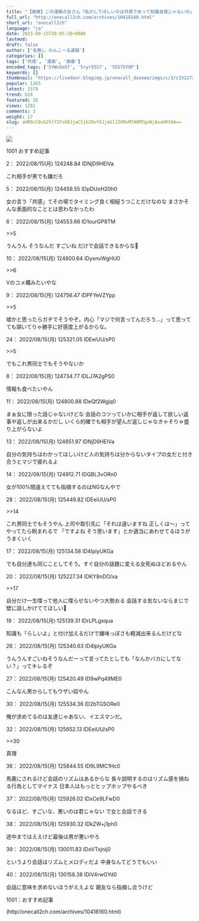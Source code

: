 ```yaml
---
title: "【画像】この漫画の女さん「私がしてほしいのは共感であって知識自慢じゃないの」 "
full_url: "http://onecall2ch.com/archives/10418160.html"
short_url: "onecall2ch"
language: "ja"
date: 2023-09-15T20:05:28+0900
lastmod: 
draft: false
author: ['名無し わんこーる速報']
categories: []
tags: ['共感', '漫画', '画像']
encoded_tags: ['5YWx5oSf', '5ryr55S7', '55S75YOP']
keywords: []
thumbnail: "https://livedoor.blogimg.jp/onecall_dazeee/imgs/c/3/c332272a-s.jpg"
popular: 1265
latest: 1579
trend: 624
featured: 26
views: 1281
comments: 3
weight: 17
slug: aHR0cC8vb25lY2FsbDJjaC5jb20vYXJjaGl2ZXMvMTA0MTgxNjAuaHRtbA==
---
```


![](https://livedoor.blogimg.jp/onecall_dazeee/imgs/c/3/c332272a-s.jpg)

<div> <p class='name2'> 1001 おすすめ記事</p> <p class='name2'>2： 2022/08/15(月) 124248.84 IDNjD9HElVa</p><p class='onecall'> これ相手が男でも嫌だろ </p> <p class='name2'>5： 2022/08/15(月) 124459.55 IDpDUoH20h0</p><p class='onecall'> 女の言う「共感」てその場でタイミング良く相槌うつことだけなのな まさかそんな表面的なこととは思わなかったわ </p> <p class='name2'>6： 2022/08/15(月) 124553.66 ID1ourGP8TM</p><p class='onecall'> <p class='anchor'>>>5</p> うんうん そうなんだ すごいね だけで会話できるからな🥺 </p> <p class='name2'>10： 2022/08/15(月) 124800.64 IDyxnvWgHU0</p><p class='onecall'> <p class='anchor'>>>6</p> Vのコメ欄みたいやな </p> <p class='name2'>9： 2022/08/15(月) 124756.47 IDPFYeVZYpp</p><p class='onecall'> <p class='anchor'>>>5</p> 嘘かと思ったらガチでそうやぞ。内心「マジで何言ってんだろう…」って思ってても頷いてりゃ勝手に好感度上がるからな。 </p> <p class='name2'>24： 2022/08/15(月) 125321.05 IDEeiUU/sP0</p><p class='onecall'> <p class='anchor'>>>5</p> でもこれ男同士でもそうやないか </p> <p class='name2'>8： 2022/08/15(月) 124734.77 IDLJ7A2gPS0</p><p class='onecall'> 情報も食べたいやん </p> <p class='name2'>11： 2022/08/15(月) 124800.88 IDeQf2Wgjq0</p><p class='onecall'> <p>まぁ女に限った話じゃないけどな 会話のコツっていかに相手が返して欲しい返事や返しが出来るかだし いくら的確でも相手が望んだ返しじゃなきゃそりゃ盛り上がらないよ </p></p> <p class='name2'>13： 2022/08/15(月) 124851.97 IDNjD9HElVa</p><p class='onecall'> 自分の気持ちはわかってほしいけど人の気持ちは分からないタイプの女だと付き合うとマジで疲れるよ </p> <p class='name2'>14： 2022/08/15(月) 124912.71 IDQBL3vORn0</p><p class='onecall'> 女が100%間違えてても指摘するのはNGなんやで </p> <p class='name2'>28： 2022/08/15(月) 125449.82 IDEeiUU/sP0</p><p class='onecall'> <p class='anchor'>>>14</p> これ男同士でもそうやん 上司や取引先に「それは違いますね 正しくは～」ってやってたら睨まれるで 「ですよね そう思います」とか適当にあわせてるほうがうまくいく </p> <p class='name2'>17： 2022/08/15(月) 125134.58 ID4lpiyUKGa</p><p class='onecall'> でも自分達も同じことしてそう。すぐ自分の話題に変える女死ぬほどおるやん </p> <p class='name2'>20： 2022/08/15(月) 125227.34 IDKY8nDO/xa</p><p class='onecall'> <p class='anchor'>>>17</p> 自分だけ一生喋って他人に喋らせないやつ大勢おる 会話する気ないならまじで壁に話しかけててほしい🥺 </p> <p class='name2'>19： 2022/08/15(月) 125139.31 IDrLPLgxqua</p><p class='onecall'> 知識も「らしいよ」と付け加えるだけで嫌味っぽさも軽減出来るんだけどな </p> <p class='name2'>26： 2022/08/15(月) 125340.63 ID4lpiyUKGa</p><p class='onecall'> うんうんすごいねそうなんだーって言ってたとしても「なんかバカにしてない？」ってキレるぞ </p> <p class='name2'>27： 2022/08/15(月) 125420.49 ID9wPq49ME0</p><p class='onecall'> こんなん男からしてもウザい奴やん </p> <p class='name2'>30： 2022/08/15(月) 125534.36 ID2bTGSORe0</p><p class='onecall'> 俺が求めてるのは友達じゃあない、イエスマンだ。 </p> <p class='name2'>32： 2022/08/15(月) 125652.13 IDEeiUU/sP0</p><p class='onecall'> <p class='anchor'>>>30</p> 真理 </p> <p class='name2'>36： 2022/08/15(月) 125844.55 ID9L9MC1Hc0</p><p class='onecall'> 馬鹿にされるけど会話のリズムはあるからな 長々説明するのはリズム感を損ねる行為としてマイナス 日本人はもっとヒップホップやるべき </p> <p class='name2'>37： 2022/08/15(月) 125926.02 IDxCe9LFwD0</p><p class='onecall'> なるほど、すごいな、悪いのは君じゃない で女と会話できる </p> <p class='name2'>38： 2022/08/15(月) 125930.32 IDkZW+j1ph0</p><p class='onecall'> 途中まではええけど最後は男が悪いやろ </p> <p class='name2'>39： 2022/08/15(月) 130011.83 IDoVTxjnij0</p><p class='onecall'> というより会話はリズムとメロディだよ 中身なんてどうでもいい </p> <p class='name2'>40： 2022/08/15(月) 130158.38 IDiV4rwGYd0</p><p class='onecall'> <p>会話に意味を求めないほうがええよな 親友なら指摘し合うけど </p></p> <p class='name2'>1001：おすすめ記事</p> </div>

(http//onecall2ch.com/archives/10418160.html)
